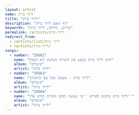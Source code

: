 ```yaml
---
layout: artist
name: לייזר ברוק
title: "לייזר ברוק"
description: "דף האמן לייזר ברוק"
keywords: "שירים, מוזיקה, לייזר ברוק"
permalink: /artists/לייזר-ברוק
redirect_from:
  - /artists/list/לייזר ברוק
  - /artists/לייזר-ברוק/
songs:
  - number: "35662"
    name: "החזן לייזר ברוק מבצע את היצירה הנודעת רזא דשבת"
    album: "סינגלים"
    artist: "לייזר ברוק"
  - number: "35663"
    name: "לייזר ברוק - אשמנו מכל עם (חזנות)"
    album: "סינגלים"
    artist: "לייזר ברוק"
  - number: "35664"
    name: "לייזר ברוק מתכונן לפורים ''מי שעשה ניסים והכרזת חודש אדר''"
    album: "סינגלים"
    artist: "לייזר ברוק"
---
```

